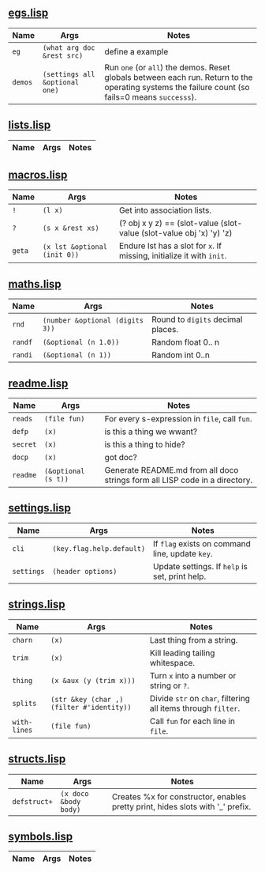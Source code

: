 

## [egs.lisp](egs.lisp)

|Name |Args | Notes|
|--|--|---|
|`eg` | `(what arg doc &rest src)` |define a example|
|`demos` | `(settings all &optional one)` |Run `one` (or `all`) the demos. Reset globals between each   run.  Return to the operating systems the failure count (so   fails=0 means `successs`).|


## [lists.lisp](lists.lisp)

|Name |Args | Notes|
|--|--|---|


## [macros.lisp](macros.lisp)

|Name |Args | Notes|
|--|--|---|
|`!` | `(l x)` |Get into association lists.|
|`?` | `(s x &rest xs)` |(? obj x y z) == (slot-value (slot-value (slot-value obj 'x) 'y) 'z)|
|`geta` | `(x lst &optional (init 0))` |Endure lst has a slot for `x`. If missing, initialize it with `init`.|


## [maths.lisp](maths.lisp)

|Name |Args | Notes|
|--|--|---|
|`rnd` | `(number &optional (digits 3))` |Round to `digits` decimal places.|
|`randf` | `(&optional (n 1.0))` |Random float 0.. n|
|`randi` | `(&optional (n 1))` |Random int 0..n|


## [readme.lisp](readme.lisp)

|Name |Args | Notes|
|--|--|---|
|`reads` | `(file fun)` |For every s-expression in `file`, call `fun`.|
|`defp` | `(x)` |is this  a thing we wwant?|
|`secret` | `(x)` |is this a thing to hide?|
|`docp` | `(x)` |got doc?|
|`readme` | `(&optional (s t))` |Generate README.md from all doco strings   form all LISP code in a directory.|


## [settings.lisp](settings.lisp)

|Name |Args | Notes|
|--|--|---|
|`cli` | `(key.flag.help.default)` |If `flag` exists on command line, update `key`.|
|`settings` | `(header options)` |Update settings. If  `help` is set, print help.|


## [strings.lisp](strings.lisp)

|Name |Args | Notes|
|--|--|---|
|`charn` | `(x)` |Last thing from a string.|
|`trim` | `(x)` |Kill leading tailing whitespace.|
|`thing` | `(x &aux (y (trim x)))` |Turn `x` into a number or string or `?`.|
|`splits` | `(str &key (char ,) (filter #'identity))` |Divide `str` on `char`, filtering all items through `filter`.|
|`with-lines` | `(file fun)` |Call `fun` for each line in `file`.|


## [structs.lisp](structs.lisp)

|Name |Args | Notes|
|--|--|---|
|`defstruct+` | `(x doco &body body)` |Creates %x for constructor, enables pretty print, hides slots with '_' prefix.|


## [symbols.lisp](symbols.lisp)

|Name |Args | Notes|
|--|--|---|
